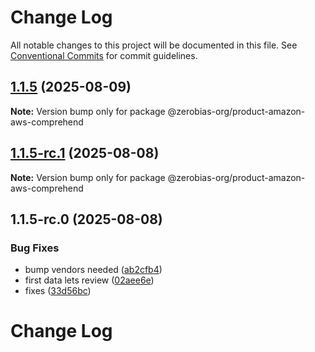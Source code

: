# Change Log

All notable changes to this project will be documented in this file.
See [Conventional Commits](https://conventionalcommits.org) for commit guidelines.

## [1.1.5](https://github.com/zerobias-org/product/compare/@zerobias-org/product-amazon-aws-comprehend@1.1.5-rc.1...@zerobias-org/product-amazon-aws-comprehend@1.1.5) (2025-08-09)

**Note:** Version bump only for package @zerobias-org/product-amazon-aws-comprehend





## [1.1.5-rc.1](https://github.com/zerobias-org/product/compare/@zerobias-org/product-amazon-aws-comprehend@1.1.5-rc.0...@zerobias-org/product-amazon-aws-comprehend@1.1.5-rc.1) (2025-08-08)

**Note:** Version bump only for package @zerobias-org/product-amazon-aws-comprehend





## 1.1.5-rc.0 (2025-08-08)


### Bug Fixes

* bump vendors needed ([ab2cfb4](https://github.com/zerobias-org/product/commit/ab2cfb4a9cf2e3008e08b068f98011fec096c932))
* first data lets review ([02aee6e](https://github.com/zerobias-org/product/commit/02aee6e8c4f11675de7c63a00f4c8254a67a4dd7))
* fixes ([33d56bc](https://github.com/zerobias-org/product/commit/33d56bcaedf3fa5e3939a33c0fb57eda53539d05))





# Change Log
